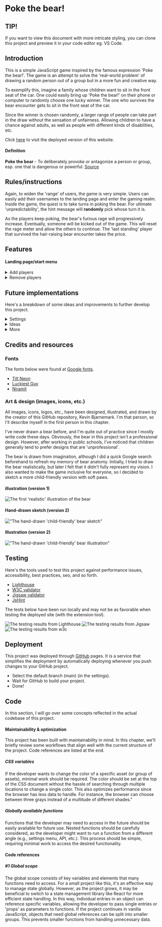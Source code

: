 
<link rel="stylesheet" type="text/css" media="all" href="assets/css/readme.css" />

# Poke the bear!

## TIP!

If you want to view this document with more intricate styling, you can clone this project and preview it in your code editor eg. VS Code.  

## Introduction

This is a simple JavaScript game inspired by the famous expression 
<span class="em">'Poke the bear!'</span>. 
The game is an attempt to solve the 'real-world problem' of drawing a random person out of a group but in a more 
<span class="em" style="color: var(--green);">fun</span>
and 
<span class="em" style="color: var(--orange);">creative</span>
way. 

To exemplify this, imagine a family whose children want to sit in the front seat of the car. One could easily bring up 
<span class="em">'Poke the bear!'</span>
on their phone or computer to randomly choose one lucky winner. The one who survives the bear encounter gets to sit in the front seat of the car. 

Since the winner is chosen randomly, a larger range of people can take part in the draw without the sensation of unfairness. Allowing children to have a chance against adults, as well as people with different kinds of disabilities, etc.

Click [here](https://kevinbjarnemark.github.io/poke-the-bear/) to visit the deployed version of this website.

#### Definition
**Poke the bear** - To deliberately provoke or antagonize a person or group, esp. one that is dangerous or powerful. 
[Source](https://www.oed.com/dictionary/bear_n1?tab=meaning_and_use#1266599020)

## Rules/instructions

Again, to widen the 'range' of users, the game is very simple. Users can easily add their usernames to the landing page and enter the gaming realm. Inside the game, the quest is to take turns in poking the bear. For ultimate 'unpredictability', the hint message will **randomly** pick whose turn it is.

As the players keep poking, the bear's furious rage will progressively increase. Eventually, someone will be kicked out of the game. This will reset the rage meter and allow the others to continue. The 'last standing' player that survived the hair-raising bear encounter takes the price.

## Features

#### Landing page/start menu

<details>
    <summary>
        Add players
    </summary>

The start menu enables the users to add their names to the player's list. This personalizes the game experience by sending 'custom-created' users into the game space. 

To prevent user inputs from destroying the interface, among other things, certain criteria must be met for the players to gain access to the game space. The users are constrained to follow these criteria for the following reasons:
1. To avoid breaking the underlying game logic.
2. To avoid breaking the UI with 'lengthy' usernames, or usernames without characters.
3. To avoid players choosing identical usernames.
4. To limit the amount of players entering a game.

- Minimum amount of players: 2
- Maximum amount of players: 150
</details>

<details>
    <summary>
        Remove players
    </summary>

A player removal system has been implemented to enhance the user experience. It addresses real-world scenarios such as when a user mistakenly adds an incorrectly typed username to the player list, or when a registered player needs to leave before the game starts. Users can simply click the red 
<span class="em" style="color: var(--red);">X</span>
button to remove a player from the list.
</details>

## Future implementations

Here's a breakdown of some ideas and improvements to further develop this project.

<details>
    <summary>
        Settings
    </summary>

At the landing page/start menu and perhaps accessible inside the game, a 'settings area' should be considered to both solve problems and to enhance the user experience. Here's a breakdown of some of the settings that could be implemented. 

##### **Temperament meter** 

- A setting that sets how easily the bear will be provoked.

This could make it easier to speed up a game if it is a large group who is playing.
</details>

<details>
    <summary>
        Ideas
    </summary>

Right now, the game is very limited in terms of possibilities. More features could easily be implemented to further increase the excitment when playing this game. Here's a list of some ideas.

#### **Spinning wheel** 

instead of just a poke button, a spinning wheel could be introduced. This wheel would randomly pick between a set of buttons. Here's some ideas for buttons to implement:

- **Petting button**

A button that lets the user pet the bear, this would decrease the rage meter.

- **Lazer pointer button**

This would definitely increase the rage meter

- **Salmon button**

Give the bear a salmon! This would bring the rage down to 0.
</details>

<details>
    <summary>
        More
    </summary>

1. Delete all players button
2. Rules pop-up at the game menu
3. See who won in the previous game indicated by a star or similar
4. Scoreboard
</details>

## Credits and resources

### Fonts

The fonts below were found at [Google fonts](https://fonts.google.com/).

- [Tilt Neon](https://fonts.google.com/specimen/Tilt+Neon)
- [Luckiest Guy](https://fonts.google.com/specimen/Luckiest+Guy)
- [Niramit](https://fonts.google.com/specimen/Tilt+Neon)

### Art & design (images, icons, etc.)

All images, icons, logos, etc., have been designed, illustrated, and drawn by the creator of this GitHub repository, Kevin Bjarnemark. I'm that person, so I'll describe myself in the first person in this chapter.

I've never drawn a bear before, and I'm quite out of practice since I mostly write code these days. Obviously, the bear in this project isn't a professional design. However, after working in public schools, I've noticed that children generally tend to prefer designs that are 'unprofessional'.

The bear is drawn from imagination, although I did a quick Google search beforehand to refresh my memory of bear anatomy. Initially, I tried to draw the bear realistically, but later I felt that it didn't fully represent my vision. I also wanted to make the game inclusive for everyone, so I decided to sketch a more child-friendly version with soft paws.

#### illustration (version 1)

![The first 'realistic' illustration of the bear](assets/images/readme/artwork/first_illustration.gif "Bear illustration 1")

#### Hand-drawn sketch (version 2)

!["The hand-drawn 'child-friendly' bear sketch"](assets/images/readme/artwork/second_handrawn_sketch.webp "Hand-drawn 'child-friendly' version")

#### Illustration (version 2)

!["The hand-drawn 'child-friendly' bear illustration"](assets/images/readme/artwork/second_illustration.gif "'Child-friendly' bear illustration")

## Testing 

Here's the tools used to test this project against performance issues, accessibility, best practices, seo, and so forth.

- [Lighthouse](https://chromewebstore.google.com/detail/lighthouse/blipmdconlkpinefehnmjammfjpmpbjk)
- [W3C validator](https://validator.w3.org/)
- [Jigsaw validator](https://jigsaw.w3.org/css-validator/)
- [JsHint](https://jshint.com/)

The tests below have been run locally and may not be as favorable when testing the deployed site (with the extension tool). 

![The testing results from Lighthouse](assets/images/readme/testing_scores/lighthouse_score.gif "Lighthouse score")
![The testing results from Jigsaw](assets/images/readme/testing_scores/Jigsaw_score.jpg "Jigsaw score")
![The testing results from w3c](assets/images/readme/testing_scores/w3c_score.jpg "w3c score")

## Deployment

This project was deployed through [GitHub](https://github.com/) pages. It is a service that simplifies the deployment by automatically deploying whenever you push changes to your GitHub project.
- Select the default branch (main) (in the settings).
- Wait for GitHub to build your project.
- Done! 

## Code
In this section, I will go over some concepts reflected in the actual codebase of this project. 

#### Maintainability & optimization

This project has been built with maintainability in mind. In this chapter, we'll briefly review some workflows that align well with the current structure of the project. Code references are listed at the end. 

##### CSS variables

If the developer wants to change the color of a specific asset (or group of assets), minimal work should be required. The color should be set at the top of the CSS document without the hassle of searching through multiple locations to change a single color. This also optimizes performance since the browser has less data to handle. For instance, the browser can choose between three grays instead of a multitude of different shades."

##### Globally available functions

Functions that the developer may need to access in the future should be easily available for future use. Nested functions should be carefully considered, as the developer might want to run a function from a different angle (e.g., settings menu, API, etc.). This process should be simple, requiring minimal work to access the desired functionality.

#### Code references

##### #1 Global scope

The global scope consists of key variables and elements that many functions need to access. For a small project like this, it's an effective way to manage state globally. However, as the project grows, it may be beneficial to switch to a state management library like React for more efficient state handling. In this way, individual entries in an object can reference specific variables, allowing the developer to pass single entries or 'props' as parameters to functions. If the project continues in vanilla JavaScript, objects that need global references can be split into smaller groups. This prevents smaller functions from handling unnecessary data.
